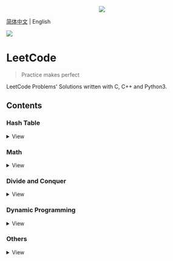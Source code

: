 <p align="center"><img src="https://leetcode.com/static/images/LeetCode_Sharing.png"></p>

[简体中文](README.md) | English

![](https://img.shields.io/badge/license-MIT-000000.svg?style=flat)

LeetCode
========
> Practice makes perfect

LeetCode Problems' Solutions written with C, C++ and Python3.

## Contents
### Hash Table
<details>
<summary>View</summary>

* :+1: [Two Sum](Python3/0001._Two_Sum.py)
* :+1: [Longest Substring Without Repeating Characters](Python3/0003._Longest_Substring_Without_Repeating_Characters.py)
    - Hint: Sliding windows.
* []()

</details>

### Math
<details>
<summary>View</summary>

* :+1: [Add Two Numbers](Python3/0002._Add_Two_Numbers.py)
    - Hint: Creating a dummy node.
* []()

</details>

### Divide and Conquer
<details>
<summary>View</summary>

* :+1: [Median of Two Sorted Arrays](Python3/0004._Median_of_Two_Sorted_Arrays.py) :trollface:
    - Hint: Odd-length and even-length arrays can be combined as one case.
    - Follow up: Other than divide and conquer, can you consider another approach to solve the problem?
* []()

</details>

### Dynamic Programming
<details>
<summary>View</summary>

* :+1: [Regular Expression Matching](Python3/0010._Regular_Expression_Matching.py) :trollface:
* []()

</details>

### Others
<details>
<summary>View</summary>

* :+1: [Longest Palindromic Substring](Python3/0005._Longest_Palindromic_Substring.py)
    - Hint: Consider Odd-length and even-length substring.
* :+1: [Container With Most Water](Python3/0011._Container_With_Most_Water.py)
    - Hint: Set two points initialized at both ends of the arrays.
* :+1: [3Sum](Python3/0015._3Sum.py)
    - Hint: Set two points.

</details>